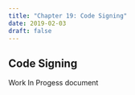 ```yaml
---
title: "Chapter 19: Code Signing"
date: 2019-02-03
draft: false
---
```



## Code Signing

 Work In Progess document